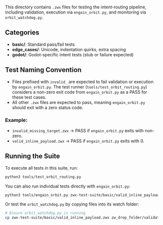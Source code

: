 

This directory contains `.zwx` files for testing the intent-routing pipeline,
including validation, execution via `engain_orbit.py`, and monitoring via `orbit_watchdog.py`.

## Categories

- **basic/**: Standard pass/fail tests
- **edge_cases/**: Unicode, indentation quirks, extra spacing
- **godot/**: Godot-specific intent tests (stub or failure expected)

## Test Naming Convention

- Files prefixed with `invalid_` are expected to fail validation or execution by `engain_orbit.py`. The test runner (`tools/test_orbit_routing.py`) considers a non-zero exit code from `engain_orbit.py` as a PASS for these test cases.
- All other `.zwx` files are expected to pass, meaning `engain_orbit.py` should exit with a zero status code.

### Example:
- `invalid_missing_target.zwx` → PASS if `engain_orbit.py` exits with non-zero.
- `valid_inline_payload.zwx` → PASS if `engain_orbit.py` exits with 0.

## Running the Suite

To execute all tests in this suite, run:
```bash
python3 tools/test_orbit_routing.py
```

You can also run individual tests directly with `engain_orbit.py`:
```bash
python3 tools/engain_orbit.py zwx-test-suite/basic/valid_inline_payload.zwx
```

Or test the `orbit_watchdog.py` by copying files into its watch folder:
```bash
# Ensure orbit_watchdog.py is running
cp zwx-test-suite/basic/valid_inline_payload.zwx zw_drop_folder/validated_patterns/
```
